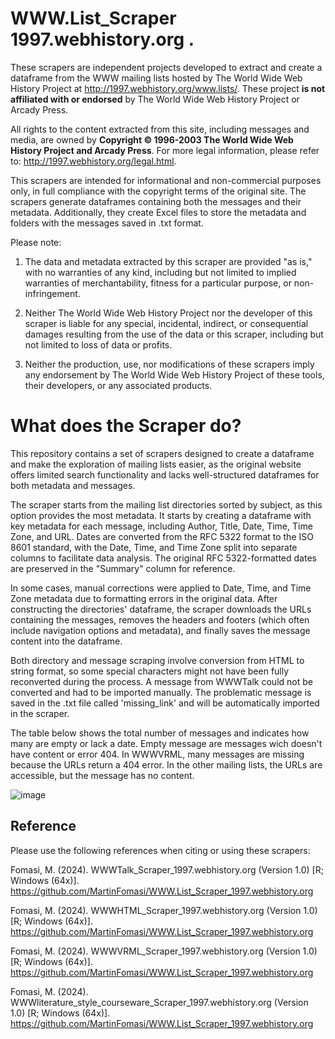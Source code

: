 # WWW.List_Scraper 1997.webhistory.org . 

These scrapers are independent projects developed to extract and create a dataframe from the WWW mailing lists hosted by The World Wide Web History Project at http://1997.webhistory.org/www.lists/. These project **is not affiliated with or endorsed** by The World Wide Web History Project or Arcady Press.

All rights to the content extracted from this site, including messages and media, are owned by **Copyright © 1996-2003 The World Wide Web History Project and Arcady Press**. For more legal information, please refer to: http://1997.webhistory.org/legal.html.

This scrapers are intended for informational and non-commercial purposes only, in full compliance with the copyright terms of the original site. The scrapers generate dataframes containing both the messages and their metadata. Additionally, they create Excel files to store the metadata and folders with the messages saved in .txt format.

Please note:

  1) The data and metadata extracted by this scraper are provided "as is," with no warranties of any kind, including but not limited to implied warranties of merchantability, fitness for a particular purpose, or non-infringement.

  2) Neither The World Wide Web History Project nor the developer of this scraper is liable for any special, incidental, indirect, or consequential damages resulting from the use of the data or this scraper, including but not limited to loss of data or profits.

  3) Neither the production, use, nor modifications of these scrapers imply any endorsement by The World Wide Web History Project of these tools, their developers, or any associated products.

# What does the Scraper do?
This repository contains a set of scrapers designed to create a dataframe and make the exploration of mailing lists easier, as the original website offers limited search functionality and lacks well-structured dataframes for both metadata and messages.

The scraper starts from the mailing list directories sorted by subject, as this option provides the most metadata. It starts by creating a dataframe with key metadata for each message, including Author, Title, Date, Time, Time Zone, and URL. Dates are converted from the RFC 5322 format to the ISO 8601 standard, with the Date, Time, and Time Zone split into separate columns to facilitate data analysis. The original RFC 5322-formatted dates are preserved in the "Summary" column for reference.

In some cases, manual corrections were applied to Date, Time, and Time Zone metadata due to formatting errors in the original data. After constructing the directories' dataframe, the scraper downloads the URLs containing the messages, removes the headers and footers (which often include navigation options and metadata), and finally saves the message content into the dataframe.

Both directory and message scraping involve conversion from HTML to string format, so some special characters might not have been fully reconverted during the process. A message from WWWTalk could not be converted and had to be imported manually. The problematic message is saved in the .txt file called 'missing_link' and will be automatically imported in the scraper.

The table below shows the total number of messages and indicates how many are empty or lack a date. Empty message are messages wich doesn't have content or error 404. In WWWVRML, many messages are missing because the URLs return a 404 error. In the other mailing lists, the URLs are accessible, but the message has no content.

![image](https://github.com/user-attachments/assets/63aa633e-459d-48ea-8110-305ec2b435b9)



## Reference
Please use the following references when citing or using these scrapers:

Fomasi, M. (2024). WWWTalk_Scraper_1997.webhistory.org (Version 1.0) [R; Windows (64x)]. https://github.com/MartinFomasi/WWW.List_Scraper_1997.webhistory.org

Fomasi, M. (2024). WWWHTML_Scraper_1997.webhistory.org (Version 1.0) [R; Windows (64x)]. https://github.com/MartinFomasi/WWW.List_Scraper_1997.webhistory.org

Fomasi, M. (2024). WWWVRML_Scraper_1997.webhistory.org (Version 1.0) [R; Windows (64x)]. https://github.com/MartinFomasi/WWW.List_Scraper_1997.webhistory.org

Fomasi, M. (2024). WWWliterature_style_courseware_Scraper_1997.webhistory.org (Version 1.0) [R; Windows (64x)]. https://github.com/MartinFomasi/WWW.List_Scraper_1997.webhistory.org



